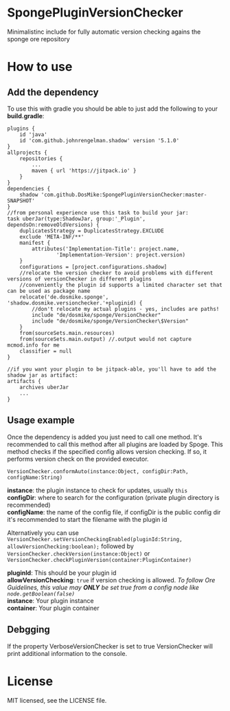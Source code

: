 # SpongePluginVersionChecker
Minimalistinc include for fully automatic version checking agains the sponge ore repository

# How to use

## Add the dependency

To use this with gradle you should be able to just add the following to your **build.gradle**:
```
plugins {
	id 'java'
	id 'com.github.johnrengelman.shadow' version '5.1.0'
}
allprojects {
	repositories {
		...
		maven { url 'https://jitpack.io' }
	}
}
dependencies {
    shadow 'com.github.DosMike:SpongePluginVersionChecker:master-SNAPSHOT'
}
//from personal experience use this task to build your jar:
task uberJar(type:ShadowJar, group:'_Plugin', dependsOn:removeOldVersions) {
    duplicatesStrategy = DuplicatesStrategy.EXCLUDE
    exclude 'META-INF/**'
    manifest {
        attributes('Implementation-Title': project.name,
                'Implementation-Version': project.version)
    }
    configurations = [project.configurations.shadow]
    //relocate the version checker to avoid problems with different versions of versionChecker in different plugins
    //conveniently the plugin id supports a limited character set that can be used as package name
    relocate('de.dosmike.sponge', 'shadow.dosmike.versionchecker.'+pluginid) {
        //don't relocate my actual plugins - yes, includes are paths!
        include "de/dosmike/sponge/VersionChecker"
        include "de/dosmike/sponge/VersionChecker\$Version"
    }
    from(sourceSets.main.resources)
    from(sourceSets.main.output) //.output would not capture mcmod.info for me
    classifier = null
}

//if you want your plugin to be jitpack-able, you'll have to add the shadow jar as artifact:
artifacts {
    archives uberJar
	...
}
```

## Usage example

Once the dependency is added you just need to call one method.
It's recommended to call this method after all plugins are loaded by Spoge.
This method checks if the specified config allows version checking. If so, it performs version check on the provided executor.

`VersionChecker.conformAuto(instance:Object, configDir:Path, configName:String)`

**instance**: the plugin instance to check for updates, usually `this`   
**configDir**: where to search for the configuration (private plugin directory is recommended)   
**configName**: the name of the config file, if configDir is the public config dir it's recommended to start the filename with the plugin id   

Alternatively you can use
`VersionChecker.setVersionCheckingEnabled(pluginId:String, allowVersionChecking:boolean);`
followed by
`VersionChecker.checkVersion(instance:Object)` or
`VersionChecker.checkPluginVersion(container:PluginContainer)`

**pluginId**: This should be your plugin id  
**allowVersionChecking**: `true` if version checking is allowed. *To follow Ore Guidelines, this value may **ONLY** be set true from a config node like `node.getBoolean(false)`*  
**instance**: Your plugin instance  
**container**: Your plugin container

## Debgging

If the property VerboseVersionChecker is set to true VersionChecker will print additional information to
the console.

# License

MIT licensed, see the LICENSE file.